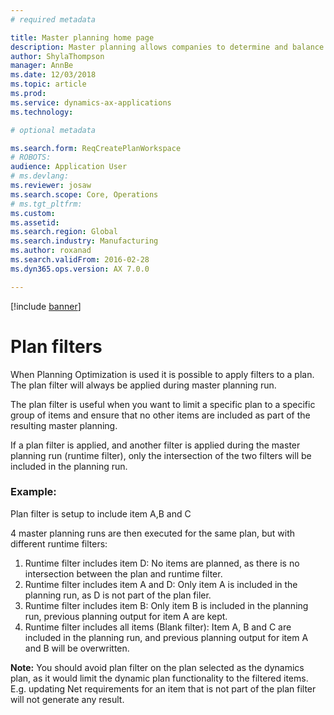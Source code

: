 ```yaml
---
# required metadata

title: Master planning home page
description: Master planning allows companies to determine and balance the future need for raw materials and capacity to meet company goals. 
author: ShylaThompson
manager: AnnBe
ms.date: 12/03/2018
ms.topic: article
ms.prod: 
ms.service: dynamics-ax-applications
ms.technology: 

# optional metadata

ms.search.form: ReqCreatePlanWorkspace
# ROBOTS: 
audience: Application User
# ms.devlang: 
ms.reviewer: josaw
ms.search.scope: Core, Operations
# ms.tgt_pltfrm: 
ms.custom: 
ms.assetid: 
ms.search.region: Global
ms.search.industry: Manufacturing
ms.author: roxanad
ms.search.validFrom: 2016-02-28
ms.dyn365.ops.version: AX 7.0.0

---
```


[!include [banner](../includes/preview-banner.md)]

# Plan filters

When Planning Optimization is used it is possible to apply filters to a plan. The plan filter will always be applied during master planning run.

The plan filter is useful when you want to limit a specific plan to a specific group of items and ensure that no other items are included as part of the resulting master planning.

If a plan filter is applied, and another filter is applied during the master planning run (runtime filter), only the intersection of the two filters will be included in the planning run.

### Example:

Plan filter is setup to include item A,B and C

4 master planning runs are then executed for the same plan, but with different runtime filters:

1. Runtime filter includes item D: No items are planned, as there is no intersection between the plan and runtime filter.
2. Runtime filter includes item A and D: Only item A is included in the planning run, as D is not part of the plan filer.
3. Runtime filter includes item B: Only item B is included in the planning run, previous planning output for item A are kept.
4. Runtime filter includes all items (Blank filter): Item A, B and C are included in the planning run, and previous planning output for item A and B will be overwritten.

**Note:** You should avoid plan filter on the plan selected as the dynamics plan, as it would limit the dynamic plan functionality to the filtered items. E.g. updating Net requirements for an item that is not part of the plan filter will not generate any result.
